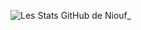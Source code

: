 
![Les Stats GitHub de Niouf_](https://github-readme-stats.vercel.app/api?username=niouf07&show_icons=true&theme=tokyonight)
